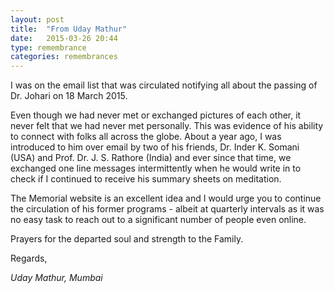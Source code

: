 ```yaml
---
layout: post
title:  "From Uday Mathur"
date:   2015-03-26 20:44
type: remembrance
categories: remembrances
---
```


I was on the email list that was circulated notifying all about the passing of Dr. Johari on 18 March 2015.

Even though we had never met or exchanged pictures of each other, it never felt that we had never met personally. This was evidence of his ability to connect with folks all across the globe. About a year ago, I was introduced to him over email by two of his friends, Dr. Inder K. Somani (USA) and Prof. Dr. J. S. Rathore (India) and ever since that time, we exchanged one line messages intermittently when he would write in to check if I continued to receive his summary sheets on meditation. 

The Memorial website is an excellent idea and I would urge you to continue the circulation of his former programs - albeit at quarterly intervals as it was no easy task to reach out to a significant number of people even online. 

Prayers for the departed soul and strength to the Family. 

Regards,

*Uday Mathur, Mumbai*
